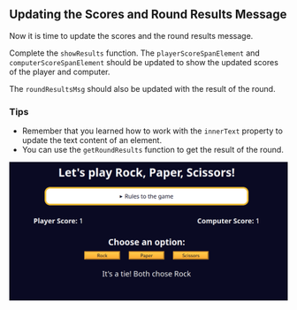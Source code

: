## Updating the Scores and Round Results Message

Now it is time to update the scores and the round results message.

Complete the `showResults` function. The `playerScoreSpanElement` and `computerScoreSpanElement` should be updated to show the updated scores of the player and computer.

The `roundResultsMsg` should also be updated with the result of the round.

### Tips
- Remember that you learned how to work with the `innerText` property to update the text content of an element.
- You can use the `getRoundResults` function to get the result of the round.


![alt text](image.png)